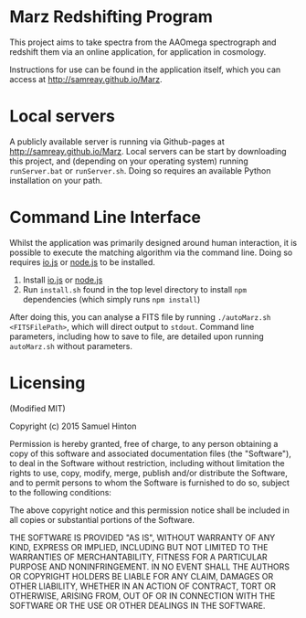 # Marz Redshifting Program


This project aims to take spectra from the AAOmega spectrograph and redshift them via an online application, for application in cosmology.

Instructions for use can be found in the application itself, which you can access at http://samreay.github.io/Marz.

# Local servers

A publicly available server is running via Github-pages at http://samreay.github.io/Marz. Local servers can be start by downloading this project, and (depending on your operating system) running `runServer.bat` or `runServer.sh`. Doing so requires an available Python installation on your path.

# Command Line Interface

Whilst the application was primarily designed around human interaction, it is possible to execute the matching algorithm via the command line. Doing so requires [io.js](https://iojs.org) or [node.js](https://nodejs.org) to be installed.

1. Install [io.js](https://iojs.org) or [node.js](https://nodejs.org)
2. Run `install.sh` found in the top level directory to install `npm` dependencies (which simply runs `npm install`)

After doing this, you can analyse a FITS file by running `./autoMarz.sh <FITSFilePath>`, which will direct output to `stdout`. Command line parameters, including how to save to file, are detailed upon running `autoMarz.sh` without parameters.

# Licensing

(Modified MIT)

Copyright (c) 2015 Samuel Hinton

Permission is hereby granted, free of charge, to any person obtaining a copy
of this software and associated documentation files (the "Software"), to deal
in the Software without restriction, including without limitation the rights
to use, copy, modify, merge, publish and/or distribute the Software, and to
permit persons to whom the Software is furnished to do so, subject to the following conditions:

The above copyright notice and this permission notice shall be included in all
copies or substantial portions of the Software.

THE SOFTWARE IS PROVIDED "AS IS", WITHOUT WARRANTY OF ANY KIND, EXPRESS OR
IMPLIED, INCLUDING BUT NOT LIMITED TO THE WARRANTIES OF MERCHANTABILITY,
FITNESS FOR A PARTICULAR PURPOSE AND NONINFRINGEMENT. IN NO EVENT SHALL THE
AUTHORS OR COPYRIGHT HOLDERS BE LIABLE FOR ANY CLAIM, DAMAGES OR OTHER
LIABILITY, WHETHER IN AN ACTION OF CONTRACT, TORT OR OTHERWISE, ARISING FROM,
OUT OF OR IN CONNECTION WITH THE SOFTWARE OR THE USE OR OTHER DEALINGS IN THE
SOFTWARE.
